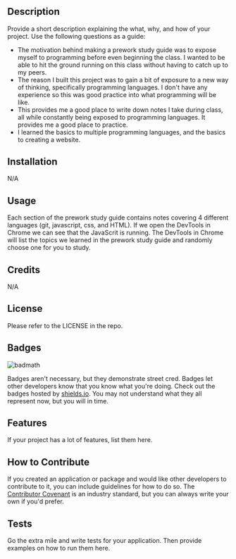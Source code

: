 # <Prework Study Guide Webpage>

## Description

Provide a short description explaining the what, why, and how of your project. Use the following questions as a guide:

- The motivation behind making a prework study guide was to expose myself to programming before even beginning the class. I wanted to be able to hit the ground running on this class without having to catch up to my peers. 
- The reason I built this project was to gain a bit of exposure to a new way of thinking, specifically programming languages. I don't have any experience so this was good practice into what programming will be like.
- This provides me a good place to write down notes I take during class, all while constantly being exposed to programming languages. It provides me a good place to practice. 
- I learned the basics to multiple programming languages, and the basics to creating a website. 


## Installation

N/A

## Usage

Each section of the prework study guide contains notes covering 4 different languages (git, javascript, css, and HTML). If we open the DevTools in Chrome we can see that the JavaScrit is running. The DevTools in Chrome will list the topics we learned in the prework study guide and randomly choose one for you to study. 

## Credits

N/A

## License

Please refer to the LICENSE in the repo.

## Badges

![badmath](https://img.shields.io/github/languages/top/nielsenjared/badmath)

Badges aren't necessary, but they demonstrate street cred. Badges let other developers know that you know what you're doing. Check out the badges hosted by [shields.io](https://shields.io/). You may not understand what they all represent now, but you will in time.

## Features

If your project has a lot of features, list them here.

## How to Contribute

If you created an application or package and would like other developers to contribute to it, you can include guidelines for how to do so. The [Contributor Covenant](https://www.contributor-covenant.org/) is an industry standard, but you can always write your own if you'd prefer.

## Tests

Go the extra mile and write tests for your application. Then provide examples on how to run them here.
